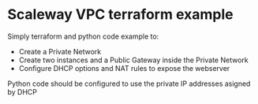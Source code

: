 # Scaleway VPC terraform example

Simply terraform and python code example to:

- Create a Private Network
- Create two instances and a Public Gateway inside the Private Network 
- Configure DHCP options and NAT rules to expose the webserver

Python code should be configured to use the private IP addresses asigned by DHCP
